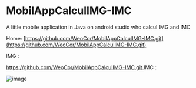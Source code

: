 # MobilAppCalculIMG-IMC
A little mobile application in Java on android studio who calcul IMG and IMC

Home:
[https://github.com/WeoCor/MobilAppCalculIMG-IMC.git](https://github.com/WeoCor/MobilAppCalculIMG-IMC.git)

IMG : 

[https://github.com/WeoCor/MobilAppCalculIMG-IMC.git
](https://github.com/WeoCor/MobilAppCalculIMG-IMC.git)
IMC :

![image](https://github.com/WeoCor/MobilAppCalculIMG-IMC/assets/147310409/56c23add-c758-44df-be4c-ffb41e404d7e)
